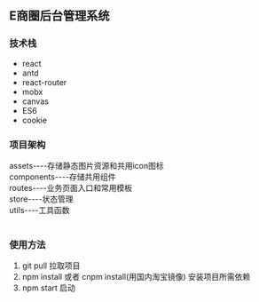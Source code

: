 ## E商圈后台管理系统

### 技术栈

 - react
 - antd
 - react-router
 - mobx
 - canvas
 - ES6
 - cookie
### 项目架构
assets----存储静态图片资源和共用icon图标<br/>
components----存储共用组件<br/>
routes----业务页面入口和常用模板<br/> 
store----状态管理<br/>
utils----工具函数<br/>
<br/>

### 使用方法
1. git pull 拉取项目
2. npm install 或者 cnpm install(用国内淘宝镜像) 安装项目所需依赖
3. npm start 启动
